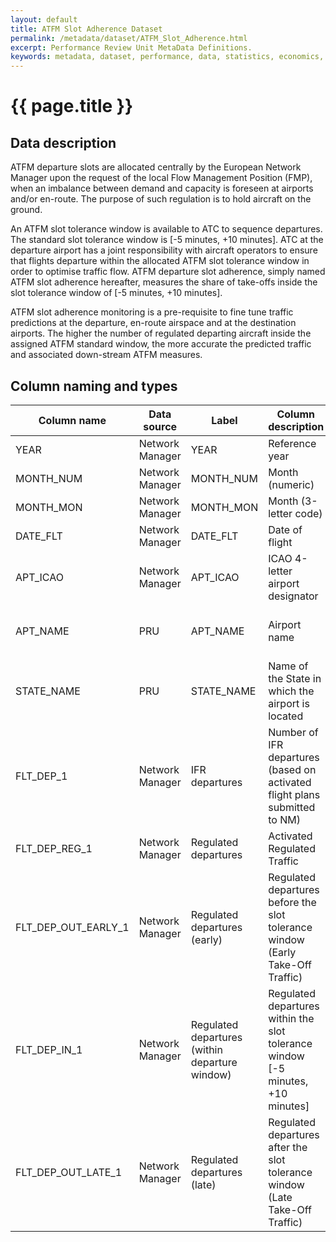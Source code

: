 ```yaml
---
layout: default
title: ATFM Slot Adherence Dataset
permalink: /metadata/dataset/ATFM_Slot_Adherence.html
excerpt: Performance Review Unit MetaData Definitions.
keywords: metadata, dataset, performance, data, statistics, economics, air transport, flights, europe, cost efficiency
---
```

# {{ page.title }}

## Data description

ATFM departure slots are allocated centrally by the European Network Manager upon the request of the local
Flow Management Position (FMP), when an imbalance between demand and capacity is foreseen at airports and/or
en-route. The purpose of such regulation is to hold aircraft on the ground.

An ATFM slot tolerance window is available to ATC to sequence departures.
The standard slot tolerance window is [-5 minutes, +10 minutes].
ATC at the departure airport has a joint responsibility with aircraft operators to ensure that flights departure
within the allocated ATFM slot tolerance window in order to optimise traffic flow. ATFM departure slot adherence,
simply named ATFM slot adherence hereafter, measures the share of take-offs inside the slot tolerance window of
[-5 minutes, +10 minutes].

ATFM slot adherence monitoring is a pre-requisite to fine tune traffic predictions at the departure,
en-route airspace and at the destination airports.
The higher the number of regulated departing aircraft inside the assigned ATFM standard window,
the more accurate the predicted traffic and associated down-stream ATFM measures.


## Column naming and types

| Column name         | Data source     | Label                                          | Column description                                                              | Example                  |
|---------------------|-----------------|------------------------------------------------|---------------------------------------------------------------------------------|--------------------------|
| YEAR                | Network Manager | YEAR                                           | Reference year                                                                  | 2015                     |
| MONTH_NUM           | Network Manager | MONTH_NUM                                      | Month (numeric)                                                                 | 5                        |
| MONTH_MON           | Network Manager | MONTH_MON                                      | Month (3-letter code)                                                           | MAY                      |
| DATE_FLT            | Network Manager | DATE_FLT                                       | Date of flight                                                                  | 5-Jan-2014               |
| APT_ICAO            | Network Manager | APT_ICAO                                       | ICAO 4-letter airport designator                                                | LFPG                     |
| APT_NAME            | PRU             | APT_NAME                                       | Airport name                                                                    | Paris/ Charles de Gaulle |
| STATE_NAME          | PRU             | STATE_NAME                                     | Name of the State in which the airport is located                               | France                   |
| FLT_DEP_1           | Network Manager | IFR departures                                 | Number of IFR departures (based on activated flight plans submitted to NM)      | 670                      |
| FLT_DEP_REG_1       | Network Manager | Regulated departures                           | Activated Regulated Traffic                                                     | 155                      |
| FLT_DEP_OUT_EARLY_1 | Network Manager | Regulated departures (early)                   | Regulated departures before the slot tolerance window (Early Take-Off Traffic)  | 7                        |
| FLT_DEP_IN_1        | Network Manager | Regulated departures (within departure window) | Regulated departures within the slot tolerance window [-5 minutes, +10 minutes] | 140                      |
| FLT_DEP_OUT_LATE_1  | Network Manager | Regulated departures (late)                    | Regulated departures after the slot tolerance window (Late Take-Off Traffic)    | 8                        |